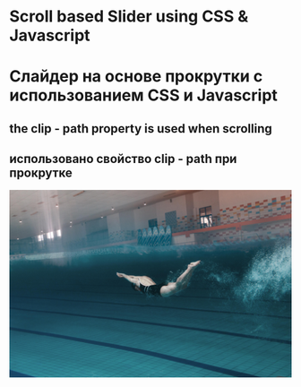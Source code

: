# Scroll based Slider using CSS & Javascript
# Слайдер на основе прокрутки с использованием CSS и Javascript

## the clip - path property is used when scrolling
## использовано свойство clip - path при прокрутке

![demo-bg](./demo-bg.jpg)
